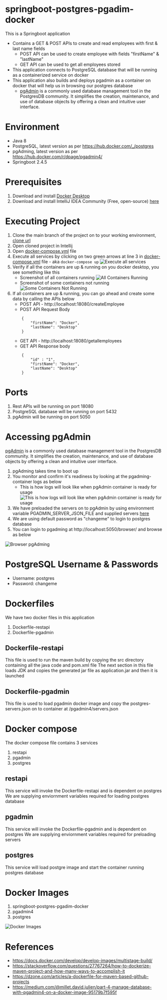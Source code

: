 # springboot-postgres-pgadim-docker
This is a Springboot application 
  * Contains a GET & POST APIs to create and read employees with first & last name fields
      *   POST API can be used to create employee with fields "firstName" & "lastName"
      *   GET API can be used to get all employees stored
  * This application connects to PostgreSQL database that will be running as a containerized service on docker
  * This application also builds and deploys pgadmin as a container on docker that will help us in browsing our postgres database
      * [pgAdmin](https://www.pgadmin.org/) is a commonly used database management tool in the PostgresDB community. It simplifies the creation, maintenance, and use of database objects by offering a clean and intuitive user interface.

# Environment
  * Java 8
  * PostgreSQL, latest version as per https://hub.docker.com/_/postgres
  * pgAdming, latest version as per https://hub.docker.com/r/dpage/pgadmin4/
  * Springboot 2.4.5

# Prerequisites
   1. Download and install [Docker Desktop](https://www.docker.com/products/docker-desktop)
   2. Download and install IntelliJ IDEA Community (Free, open-source) [here](https://www.jetbrains.com/idea/download/)

# Executing Project
   1. Clone the main branch of the project on to your working environment, [clone url](https://github.com/Johny-Ch/springboot-postgres-pgadim-docker.git)
   2. Open cloned project in Intellij
   3. Open [docker-compose.yml](https://github.com/Johny-Ch/springboot-postgres-pgadim-docker/blob/main/docker-compose.yml) file
   4. Execute all services by clicking on two green arrows at line 3 in  [docker-compose.yml](https://github.com/Johny-Ch/springboot-postgres-pgadim-docker/blob/main/docker-compose.yml) file - aka `docker-compose up`
      ![Execute all services](https://github.com/Johny-Ch/springboot-postgres-pgadim-docker/blob/main/images/docker-compose.yml.png)
   5. Verify if all the containers are up & running on you docker desktop, you see something like this
        * Screenshot of all containers running
        ![All Containers Running](https://github.com/Johny-Ch/springboot-postgres-pgadim-docker/blob/main/images/all-containers-running.png)
        * Screenshot of some containers not running
        ![Some Containers Not Running](https://github.com/Johny-Ch/springboot-postgres-pgadim-docker/blob/main/images/partial-running-containers.png)
   6. If all containers are up & running, you can go ahead and create some data by calling the APIs below
       * POST API - http://localhost:18080/createEmployee
       * POST API Request Body
        ```
            {
                "firstName": "Docker",
                "lastName": "Desktop"
            }
        ```
       * GET API - http://localhost:18080/getallemployees
       * GET API Response body
        ```
            {
                "id" : "1",
                "firstName": "Docker",
                "lastName": "Desktop"
            }
        ```
      
# Ports
  1. Rest APIs will be running on port 18080 
  2. PostgreSQL database will be running on port 5432
  3. pgAdmin will be running on port 5050

# Accessing pgAdmin
[pgAdmin](https://www.pgadmin.org/) is a commonly used database management tool in the PostgresDB community. It simplifies the creation, maintenance, and use of database objects by offering a clean and intuitive user interface.
   1. pgAdming takes time to boot up
   2. You monitor and confirm it's readiness by looking at the pgadming-container logs as below
       * This is how logs will look like when pgAdmin container is ready for usage ![This is how logs will look like when pgAdmin container is ready for usage](https://github.com/Johny-Ch/springboot-postgres-pgadim-docker/blob/main/images/pgadmin-startup-logs.png)
   3. We have preloaded the servers on to pgAdmin by using environment variable PGADMIN_SERVER_JSON_FILE and supplied servers [here](https://github.com/Johny-Ch/springboot-postgres-pgadim-docker/blob/main/src/main/resources/postgres-servers.json)
   4. We are using default password as "changeme" to login to postgres database
   5. You can login to pgadming at http://localhost:5050/browser/ and browse as below

![Browser pgAdming](https://github.com/Johny-Ch/springboot-postgres-pgadim-docker/blob/main/images/pgadmin-browser.png)

# PostgreSQL Username & Passwords
  * Username: postgres
  * Password: changeme

# Dockerfiles
We have two docker files in this application
1. Dockerfile-restapi
2. Dockerfile-pgadmin

## Dockerfile-restapi
This file is used to run the maven build by copying the src directory containing all the java code and pom.xml file
The next section in this file loads JDK and copies the generated jar file as application.jar and then it is launched

## Dockerfile-pgadmin
This file is used to load pgadmin docker image and copy the postgres-servers.json on to container at /pgadmin4/servers.json

# Docker compose
The docker compose file contains 3 services
1. restapi
2. pgadmin
3. postgres

## restapi
This service will invoke the Dockerfile-restapi and is dependent on postgres
We are supplying enviornment variables required for loading postgres database

## pgadmin
This service will invoke the Dockerfile-pgadmin and is dependent on postgres
We are supplying enviornment variables required for preloading servers

## postgres
This service will load postgre image and start the container running postgres database

# Docker Images
  1. springboot-postgres-pgadim-docker
  2. pgadmin4   
  3. postgres

  ![Docker Images](https://github.com/Johny-Ch/springboot-postgres-pgadim-docker/blob/main/images/docker-downloaded-images.png)

# References
   * https://docs.docker.com/develop/develop-images/multistage-build/
   * https://stackoverflow.com/questions/27767264/how-to-dockerize-maven-project-and-how-many-ways-to-accomplish-it
   * https://dzone.com/articles/a-dockerfile-for-maven-based-github-projects
   * https://medium.com/@millet.david.julien/part-4-manage-database-with-pgadmin4-on-a-docker-image-95179b7f595f
